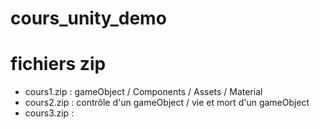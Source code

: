 # cours_unity_demo

# fichiers zip
* cours1.zip : gameObject / Components / Assets / Material
* cours2.zip : contrôle d'un gameObject / vie et mort d'un gameObject
* cours3.zip : 